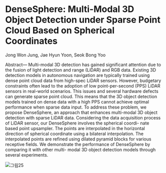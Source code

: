 # DenseSphere: Multi-Modal 3D Object Detection under Sparse Point Cloud Based on Spherical Coordinates

Jong Won Jung, Jae Hyun Yoon, Seok Bong Yoo

Abstract— Multi-modal 3D detection has gained significant
attention due to the fusion of light detection and range (LiDAR)
and RGB data. Existing 3D detection models in autonomous
navigation are typically trained using dense point cloud data
from high-spec LiDAR sensors. However, budgetary constraints
often lead to the adoption of low point-per-second (PPS)
LiDAR sensors in real-world scenarios. This issues and several
hardware defects can generate sparse point cloud. This means
that the 3D object detection models trained on dense data with a
high PPS cannot achieve optimal performance when sparse data
input. To address these problem, we propose DenseSphere, an
approach that enhances multi-modal 3D object detection with
sparse LiDAR data. Considering the data acquisition process of
LiDAR sensor, our DenseSphere involves the spherical coordi-
nate based point upsampler. The points are interpolated in the
horizontal direction of spherical coordinate using a bilateral
interpolation. The interpolated points are refined using dilated
pyramid blocks for various receptive fields. We demonstrate the
performance of DenseSphere by comparing it with other multi-
modal 3D object detection models through several experiments.

![그림25](https://github.com/Jung-jongwon/DenseSphere/assets/85870991/2ffa4e1b-a65b-455e-8259-e1157c445f70)
